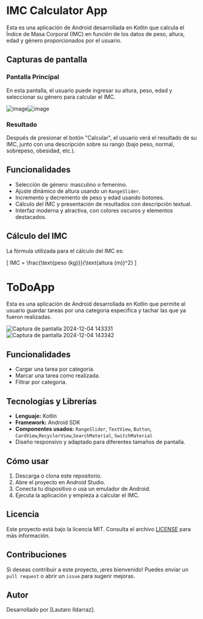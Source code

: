 
# IMC Calculator App

Esta es una aplicación de Android desarrollada en Kotlin que calcula el Índice de Masa Corporal (IMC) en función de los datos de peso, altura, edad y género proporcionados por el usuario.

## Capturas de pantalla

### Pantalla Principal
En esta pantalla, el usuario puede ingresar su altura, peso, edad y seleccionar su género para calcular el IMC.

![image](https://github.com/user-attachments/assets/436e382d-f7f9-4cdf-8c1c-1ead2f65e811)![image](https://github.com/user-attachments/assets/abab92be-8cde-44f2-a1c2-015052b03a96)

### Resultado
Después de presionar el botón "Calcular", el usuario verá el resultado de su IMC, junto con una descripción sobre su rango (bajo peso, normal, sobrepeso, obesidad, etc.).


## Funcionalidades

- Selección de género: masculino o femenino.
- Ajuste dinámico de altura usando un `RangeSlider`.
- Incremento y decremento de peso y edad usando botones.
- Cálculo del IMC y presentación de resultados con descripción textual.
- Interfaz moderna y atractiva, con colores oscuros y elementos destacados.


## Cálculo del IMC

La fórmula utilizada para el cálculo del IMC es:

\[
IMC = \frac{\text{peso (kg)}}{\text{altura (m)}^2}
\]

# ToDoApp

Esta es una aplicación de Android desarrollada en Kotlin que permite al usuario guardar tareas por una categoria especifica y tachar las que ya fueron realizadas.

![Captura de pantalla 2024-12-04 143331](https://github.com/user-attachments/assets/55a86e8f-31c5-4404-b9aa-3780850b5e9e)![Captura de pantalla 2024-12-04 143342](https://github.com/user-attachments/assets/96adcecf-d530-482b-a768-6debf0928a8d)

## Funcionalidades

- Cargar una tarea por categoría.
- Marcar una tarea como realizada.
- Filtrar por categoria.


## Tecnologías y Librerías

- **Lenguaje:** Kotlin
- **Framework:** Android SDK
- **Componentes usados:** `RangeSlider`, `TextView`, `Button`, `CardView`,`RecyclerView`,`SearchMaterial`, `SwitchMaterial`
- Diseño responsivo y adaptado para diferentes tamaños de pantalla.

## Cómo usar

1. Descarga o clona este repositorio.
2. Abre el proyecto en Android Studio.
3. Conecta tu dispositivo o usa un emulador de Android.
4. Ejecuta la aplicación y empieza a calcular el IMC.
## Licencia

Este proyecto está bajo la licencia MIT. Consulta el archivo [LICENSE](LICENSE) para más información.

## Contribuciones

Si deseas contribuir a este proyecto, ¡eres bienvenido! Puedes enviar un `pull request` o abrir un `issue` para sugerir mejoras.

## Autor

Desarrollado por [Lautaro Ildarraz].

